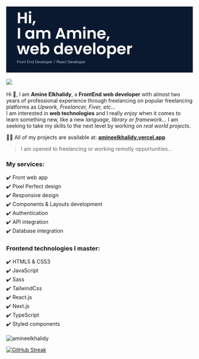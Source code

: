 ![Welcoming image from my portfolio](./introduction.png)   

![](https://komarev.com/ghpvc/?username=AmineElkhalidy&color=blueviolet&style=for-the-badge) 

Hi 👋, I am **Amine Elkhalidy**, a **FrontEnd web developer** with almost two years of professional experience through freelancing on popular freelancing platforms as *Upwork, Freelancer, Fiver, etc...*   
I am interested in **web technologies** and I really *enjoy* when it comes to learn something new, like a new *language, library or framework...*
I am seeking to take my skills to the next level by working on *real world projects*.   

👨‍💻 All of my projects are available at: [**amineelkhalidy.vercel.app**](amineelkhalidy.vercel.app)   
> I am opened to freelancing or working remotly opportunities...   

### My services:  
✔️ Front web app   
✔️ Pixel Perfect design   
✔️ Responsive design   
✔️ Components & Layouts development   
✔️ Authentication   
✔️ API integration   
✔️ Database integration

### Frontend technologies I master:   
✔️ HTML5 & CSS3   
✔️ JavaScript   
✔️ Sass   
✔️ TailwindCss   
✔️ React.js   
✔️ Next.js   
✔️ TypeScript   
✔️ Styled components   

<p><img align="center" src="(https://streak-stats.demolab.com?user=AmineElkhalidy&theme=tokyonight&border_radius=10&date_format=M%20j%5B%2C%20Y%5D)](https://git.io/streak-stats" alt="amineelkhalidy" /></p>

[![GitHub Streak](https://streak-stats.demolab.com?user=AmineElkhalidy&theme=tokyonight&border_radius=10&date_format=M%20j%5B%2C%20Y%5D)](https://git.io/streak-stats)


   

   




